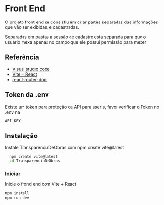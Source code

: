 
# Front End

O projeto front end se consistiu em criar partes separadas das informações que vão ser exibidas, e cadastradas.

Separadas em pastas a sessão de cadastro esta separada para que o usuario mexa apenas no campo que ele possui permissão para mexer
## Referência

 - [Visual studio code](https://code.visualstudio.com/)
 - [Vite + React](https://vitejs.dev/)
 - [react-router-dom](https://reactrouter.com/en/main)


## Token da .env

Existe um token para proteção da API para user's, favor verificar o Token no .env na

`API_KEY`



## Instalação

Instale TransparenciaDeObras com npm create vite@latest

```bash
  npm create vite@latest
  cd TransparenciaDeObras
```
    
### Iniciar

Inicie o frond end com Vite + React

```bash 
npm install
npm run dev
```